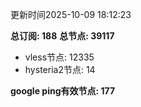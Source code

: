 更新时间2025-10-09 18:12:23

**总订阅: 188**
**总节点: 39117**
- vless节点: 12335
- hysteria2节点: 14

**google ping有效节点: 177**
